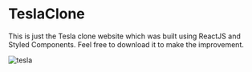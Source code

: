 # TeslaClone
This is just the Tesla clone website which was built using ReactJS and Styled Components. 
Feel free to download it to make the improvement. 

![tesla](https://user-images.githubusercontent.com/70451928/146648276-29ef32cc-48e8-4287-9b70-54f9a38a6c0a.png)
